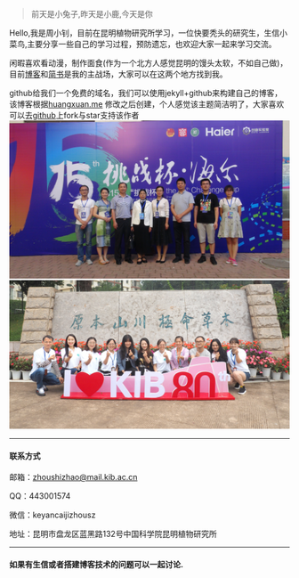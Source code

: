 > 前天是小兔子,昨天是小鹿,今天是你

Hello,我是周小钊，目前在昆明植物研究所学习，一位快要秃头的研究生，生信小菜鸟,主要分享一些自己的学习过程，预防遗忘，也欢迎大家一起来学习交流。

闲暇喜欢看动漫，制作面食(作为一个北方人感觉昆明的馒头太软，不如自己做)，目前[博客](www.zhouxiaozhao.cn)和[简书](https://www.jianshu.com/u/e774b57cc676)是我的主战场，大家可以在这两个地方找到我。

github给我们一个免费的域名，我们可以使用jekyll+github来构建自己的博客，该博客根据[huangxuan.me]( huangxuan.me ) 修改之后创建，个人感觉该主题简洁明了，大家喜欢可以去[github](https://github.com/Huxpro/huxpro.github.io)上fork与star支持该作者
![](/img/aboutme-1.JPG)
![](/img/aboutme.jpg)

---

#### 联系方式

邮箱：zhoushizhao@mail.kib.ac.cn  

QQ：443001574

微信：keyancaijizhousz

地址：昆明市盘龙区蓝黑路132号中国科学院昆明植物研究所

---

#### 如果有生信或者搭建博客技术的问题可以一起讨论.

